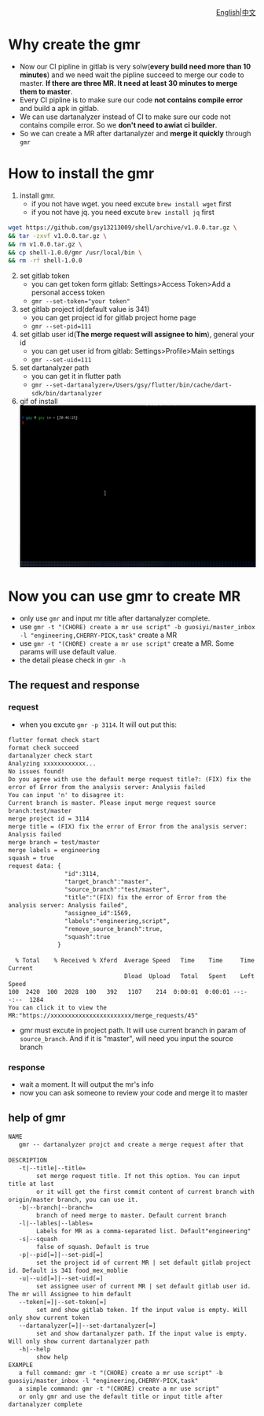 <p align="right" ><a href="./README.md">English</a>|<a href="./README-ZH.md">中文</a></p>

# Why create the gmr
- Now our CI pipline in gitlab is very solw(**every build need more than 10 minutes**) and we need wait the pipline succeed to merge our code to master. **If there are three MR. It need at least 30 minutes to merge them to master**.
- Every CI pipline is to make sure our code **not contains compile error** and build a apk in gitlab.
- We can use dartanalyzer instead of CI to make sure our code not contains compile error. So we **don't need to awiat ci builder**.
- So we can create a MR after dartanalyzer and **merge it quickly** through `gmr`

# How to install the gmr
1. install gmr. 
   - if you not have wget. you need excute `brew install wget` first
   - if you not have jq. you need excute `brew install jq` first
```bash
wget https://github.com/gsy13213009/shell/archive/v1.0.0.tar.gz \
&& tar -zxvf v1.0.0.tar.gz \
&& rm v1.0.0.tar.gz \
&& cp shell-1.0.0/gmr /usr/local/bin \
&& rm -rf shell-1.0.0
```
2. set gitlab token
   - you can get token form gitlab: Settings>Access Token>Add a personal access token
   - `gmr --set-token="your token"`
3. set gitlab project id(default value is 341)
   - you can get project id for gitlab project home page
   - `gmr --set-pid=111`
4. set gitlab user id(**The merge request will assignee to him**), general your id
   - you can get user id from gitlab: Settings>Profile>Main settings
   - `gmr --set-uid=111`
5. set dartanalyzer path
   - you can get it in flutter path
   - `gmr --set-dartanalyzer=/Users/gsy/flutter/bin/cache/dart-sdk/bin/dartanalyzer`
6. gif of install
   ![gif of install](image/gmr_init.gif)
   
# Now you can use gmr to create MR
- only use `gmr` and input mr title after dartanalyzer complete.
- use `gmr -t "(CHORE) create a mr use script" -b guosiyi/master_inbox -l "engineering,CHERRY-PICK,task"` create a MR
- use `gmr -t "(CHORE) create a mr use script"` create a MR. Some params will use default value.
- the detail please check in `gmr -h` 

## The request and response
### request
- when you excute `gmr -p 3114`. It will out put this:
```
flutter format check start
format check succeed
dartanalyzer check start
Analyzing xxxxxxxxxxxx...
No issues found!
Do you agree with use the default merge request title?: (FIX) fix the error of Error from the analysis server: Analysis failed
You can input 'n' to disagree it:
Current branch is master. Please input merge request source branch:test/master
merge project id = 3114 
merge title = (FIX) fix the error of Error from the analysis server: Analysis failed 
merge branch = test/master 
merge labels = engineering 
squash = true 
request data: {
                "id":3114,
                "target_branch":"master",
                "source_branch":"test/master",
                "title":"(FIX) fix the error of Error from the analysis server: Analysis failed",
                "assignee_id":1569,
                "labels":"engineering,script",
                "remove_source_branch":true,
                "squash":true
              }

  % Total    % Received % Xferd  Average Speed   Time    Time     Time  Current
                                 Dload  Upload   Total   Spent    Left  Speed
100  2420  100  2028  100   392   1107    214  0:00:01  0:00:01 --:--:--  1284
You can click it to view the MR:"https://xxxxxxxxxxxxxxxxxxxxxxx/merge_requests/45"
```
- gmr must excute in project path. It will use current branch in param of `source_branch`. And if it is "master", will need you input the source branch

### response
- wait a moment. It will output the mr's info 
- now you can ask someone to review your code and merge it to master

## help of gmr
```
NAME
   gmr -- dartanalyzer projct and create a merge request after that

DESCRIPTION
   -t|--title|--title=
        set merge request title. If not this option. You can input title at last
        or it will get the first commit content of current branch with origin/master branch, you can use it.
   -b|--branch|--branch=
        branch of need merge to master. Default current branch
   -l|--lables|--lables=
        Labels for MR as a comma-separated list. Default"engineering"
   -s|--squash
        false of squash. Default is true
   -p|--pid[=]|--set-pid[=]
        set the project id of current MR | set default gitlab project id. Default is 341 food_mex_moblie
   -u|--uid[=]|--set-uid[=]
        set assignee user of current MR | set default gitlab user id. The mr will Assignee to him default
   --token[=]|--set-token[=]
        set and show gitlab token. If the input value is empty. Will only show current token
   --dartanalyzer[=]|--set-dartanalyzer[=]
        set and show dartanalyzer path. If the input value is empty. Will only show current dartanalyzer path
   -h|--help
        show help
EXAMPLE
   a full command: gmr -t "(CHORE) create a mr use script" -b guosiyi/master_inbox -l "engineering,CHERRY-PICK,task"
   a simple command: gmr -t "(CHORE) create a mr use script"
   or only gmr and use the default title or input title after dartanalyzer complete
```
